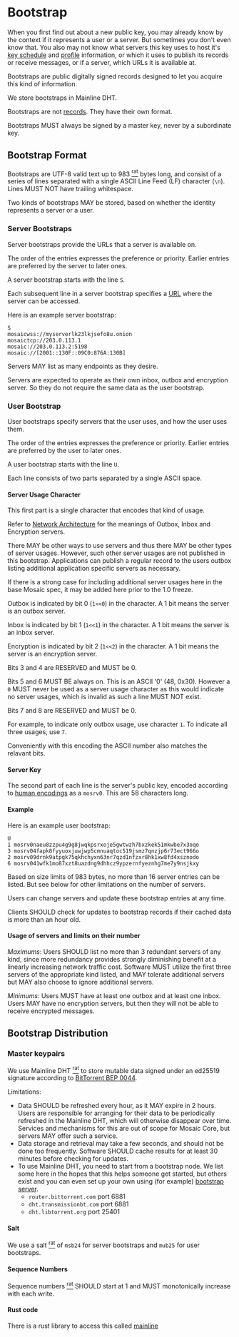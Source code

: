 # Bootstrap

When you first find out about a new public key, you may already know by the
context if it represents a user or a server. But sometimes you don't even
know that. You also may not know what servers this key uses to host it's
[key schedule](keyschedule.md) and [profile](profile.md) information, or which
it uses to publish its records or receive messages, or if a server, which URLs
it is available at.

Bootstraps are public digitally signed records designed to let you acquire
this kind of information.

We store bootstraps in Mainline DHT.

Bootstraps are not [records](record.md). They have their own format.

Bootstraps MUST always be signed by a master key, never by a subordinate
key.

## Bootstrap Format

Bootstraps are UTF-8 valid text up to 983 [<sup>rat</sup>](rationale.md#bootstrap-length)
bytes long, and consist of a series of
lines separated with a single ASCII Line Feed (LF) character (`\n`). Lines
MUST NOT have trailing whitespace.

Two kinds of bootstraps MAY be stored, based on whether the identity
represents a server or a user.

### Server Bootstraps

Server bootstraps provide the URLs that a server is available on.

The order of the entries expresses the preference or priority. Earlier
entries are preferred by the server to later ones.

A server bootstrap starts with the line `S`.

Each subsequent line in a server bootstrap specifies a [URL](url.md) where
the server can be accessed.


Here is an example server bootstrap:

```
S
mosaicwss://myserverlk23lkjsefo8u.onion
mosaictcp://203.0.113.1
mosaic://203.0.113.2:5198
mosaic://[2001::130F::09C0:876A:130B]
```

Servers MAY list as many endpoints as they desire.

Servers are expected to operate as their own inbox, outbox and encryption
server. So they do not require the same data as the user bootstrap.

### User Bootstrap

User bootstraps specify servers that the user uses, and how the user uses them.

The order of the entries expresses the preference or priority. Earlier entries are
preferred by the user to later ones.

A user bootstrap starts with the line `U`.

Each line consists of two parts separated by a single ASCII space.

#### Server Usage Character

This first part is a single character that encodes that kind of usage.

Refer to [Network Architecture](network.md) for the meanings of <t>Outbox</t>,
<t>Inbox</t> and <t>Encryption</t> servers.

There MAY be other ways to use servers and thus there MAY be other types of server
usages. However, such other server usages are not published in this bootstrap.
Applications can publish a regular record to the users <t>outbox</t> listing additional
application specific servers as necessary.

If there is a strong case for including additional server usages here in the base
Mosaic spec, it may be added here prior to the 1.0 freeze.

Outbox is indicated by bit 0 (`1<<0`) in the character. A 1 bit means the
server is an outbox server.

Inbox is indicated by bit 1 (`1<<1`) in the character. A 1 bit means the server
is an inbox server.

Encryption is indicated by bit 2 (`1<<2`) in the character. A 1 bit means the
server is an encryption server.

Bits 3 and 4 are RESERVED and MUST be 0.

Bits 5 and 6 MUST BE always on. This is an ASCII '0' (48, 0x30). However a `0`
MUST never be used as a server usage character as this would indicate no
server usages, which is invalid as such a line MUST NOT exist.

Bits 7 and 8 are RESERVED and MUST be 0.

For example, to indicate only outbox usage, use character `1`. To indicate all
three usages, use `7`.

Conveniently with this encoding the ASCII number also matches the relavant bits.

#### Server Key

The second part of each line is the server's public key, encoded according to
[human encodings](human_encodings.md) as a `mosrv0`. This are 58 characters
long.

#### Example

Here is an example user bootstrap:

```
U
1 mosrv0naeu8zzpu4g9g8jwqkpsrxoje5gwtwzh7bxzkek51mkwbe7x3oqo
3 mosrv04fapk8fyyuoxjuwjwp5cmnuaqtoc519jsmz7qnzjp6r73ect966o
2 mosrv09drnk9atpgk75qkhchyxn63nr7qzd1nfzxr8hk1xw8fd4xsznodo
6 mosrv041wfk1mo87xzt8uazdng9dhhcz9ypzernfyeznhg7me7y9nsjkxy
```

Based on size limits of 983 bytes, no more than 16 server entries can be
listed. But see below for other limitations on the number of servers.

Users can change servers and update these bootstrap entries at any time.

Clients SHOULD check for updates to bootstrap records if their cached data
is more than an hour old.

#### Usage of servers and limits on their number

*Maximums*: Users SHOULD list no more than 3 redundant servers of any kind,
since more redundancy provides strongly diminishing benefit at a linearly
increasing network traffic cost. Software MUST utilize the first three
servers of the appropriate kind listed, and MAY tolerate additional servers
but MAY also choose to ignore additional servers.

*Minimums*: Users MUST have at least one outbox and at least one inbox.
Users MAY have no encryption servers, but then they will not be able to
receive encrypted messages.

## Bootstrap Distribution

### Master keypairs

We use <t>Mainline DHT</t> [<sup>rat</sup>](rationale.md#mainline-dht)
to store mutable data signed under an ed25519 signature
according to [BitTorrent BEP 0044](https://www.bittorrent.org/beps/bep_0044.html).

Limitations:

* Data SHOULD be refreshed every hour, as it MAY expire in 2 hours.
  Users are responsible for arranging for their data to be periodically refreshed
  in the Mainline DHT, which will otherwise disappear over time. Services and
  mechanisms for this are out of scope for Mosaic Core, but servers MAY offer such
  a service.
* Data storage and retrieval may take a few seconds, and should not be done too
  frequently. Software SHOULD cache results for at least 30 minutes before checking
  for updates.
* To use Mainline DHT, you need to start from a bootstrap node. We list some here
  in the hopes that this helps someone get started, but others exist and you can
  even set up your own using (for example)
  [bootstrap server](https://github.com/bittorrent/bootstrap-dht).
    * `router.bittorrent.com` port 6881
    * `dht.transmissionbt.com` port 6881
    * `dht.libtorrent.org` port 25401

#### Salt

We use a <t>salt</t> [<sup>rat</sup>](rationale.md#salt)  of `msb24`
for server bootstraps and `mub25` for user bootstraps.

#### Sequence Numbers

<t>Sequence numbers</t> [<sup>rat</sup>](rationale.md#sequence-numbers)
SHOULD start at 1 and MUST monotonically increase with each write.

#### Rust code

There is a rust library to access this called [mainline](https://github.com/pubky/mainline)
